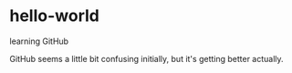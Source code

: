# hello-world
learning GitHub

GitHub seems a little bit confusing initially, but it's getting better actually.
